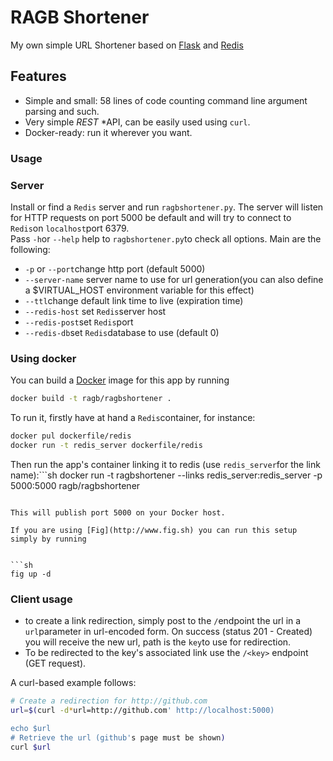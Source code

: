 # RAGB Shortener

My own simple URL Shortener based on [Flask](http://flask.pocoo.org) and 
[Redis](http://redis.io)

## Features

* Simple and small: 58 lines of code counting command line argument parsing and such.
* Very simple *REST* *API, can be easily used using `curl`.
* Docker-ready: run it wherever you want.


### Usage

### Server

Install or find a `Redis` server and run `ragbshortener.py`. The server will listen for HTTP requests on port 5000 be default and will try to connect to `Redis`on `localhost`port 6379.  
Pass `-h`or `--help` help to `ragbshortener.py`to check all options. Main are the following:

* `-p` or `--port`change http port (default 5000)
* `--server-name` server name to use for url generation(you can also define a $VIRTUAL_HOST environment variable for this effect)
* `--ttl`change default link time to live (expiration time)
* `--redis-host` set `Redis`server host
* `--redis-post`set `Redis`port
* `--redis-db`set `Redis`database to use (default 0)


### Using docker

You can build a [Docker](https://www.docker.com) image for this app by running

```sh
docker build -t ragb/ragbshortener .
```

To run it, firstly have at hand a `Redis`container, for instance:

```sh
docker pul dockerfile/redis
docker run -t redis_server dockerfile/redis
```

Then run the app's container linking it to redis (use `redis_server`for the link name):```sh
docker run -t ragbshortener --links redis_server:redis_server -p 5000:5000 ragb/ragbshortener
```

This will publish port 5000 on your Docker host.

If you are using [Fig](http://www.fig.sh) you can run this setup simply by running


```sh
fig up -d
```

### Client usage

* to create a link redirection, simply post to the `/`endpoint the url in a `url`parameter in url-encoded form. On success (status 201 - Created) you will receive the new url, path is the `key`to use for redirection.
* To be redirected to the key's associated link use the `/<key>` endpoint (GET request).

A curl-based example follows:


```sh
# Create a redirection for http://github.com
url=$(curl -d*url=http://github.com' http://localhost:5000)

echo $url
# Retrieve the url (github's page must be shown)
curl $url
```

